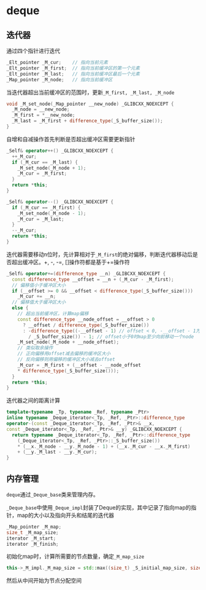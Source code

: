 # deque

## 迭代器

通过四个指针进行迭代

```cpp
_Elt_pointer _M_cur;    // 指向当前元素
_Elt_pointer _M_first;  // 指向当前缓冲区的第一个元素
_Elt_pointer _M_last;   // 指向当前缓冲区最后一个元素
_Map_pointer _M_node;   // 指向当前缓冲区
```

当迭代器超出当前缓冲区的范围时，更新`_M_first, _M_last, _M_node`

```cpp
void _M_set_node(_Map_pointer __new_node) _GLIBCXX_NOEXCEPT {
  _M_node = __new_node;
  _M_first = *__new_node;
  _M_last = _M_first + difference_type(_S_buffer_size());
}
```

自增和自减操作首先判断是否超出缓冲区需要更新指针

```cpp
_Self& operator++() _GLIBCXX_NOEXCEPT {
  ++_M_cur;
  if (_M_cur == _M_last) {
    _M_set_node(_M_node + 1);
    _M_cur = _M_first;
  }
  return *this;
}

_Self& operator--() _GLIBCXX_NOEXCEPT {
  if (_M_cur == _M_first) {
    _M_set_node(_M_node - 1);
    _M_cur = _M_last;
  }
  --_M_cur;
  return *this;
}
```

迭代器需要移动n位时，先计算相对于`_M_first`的绝对偏移，判断迭代器移动后是否超出缓冲区。+, -, -=, []操作符都是基于+=操作符

```cpp
_Self& operator+=(difference_type __n) _GLIBCXX_NOEXCEPT {
  const difference_type __offset = __n + (_M_cur - _M_first);
  // 偏移值小于缓冲区大小
  if (__offset >= 0 && __offset < difference_type(_S_buffer_size()))
    _M_cur += __n;
  // 偏移值大于缓冲区大小
  else {
    // 超出当前缓冲区，计算map偏移
    const difference_type __node_offset = __offset > 0
      ? __offset / difference_type(_S_buffer_size())
      : -difference_type((-__offset - 1) // offset < 0, -__offset - 1为移动后反过来的从0开始的下标
        / _S_buffer_size()) - 1; // offset小于0时map至少向前移动一个node
    _M_set_node(_M_node + __node_offset);
    // 类似取余操作
    // 正向偏移用offset减去偏移的缓冲区大小
    // 反向偏移则用偏移的缓冲区大小减去offset
    _M_cur = _M_first + (__offset - __node_offset
    * difference_type(_S_buffer_size()));
  }
  return *this;
}
```

迭代器之间的距离计算

```cpp
template<typename _Tp, typename _Ref, typename _Ptr>
inline typename _Deque_iterator<_Tp, _Ref, _Ptr>::difference_type
operator-(const _Deque_iterator<_Tp, _Ref, _Ptr>& __x,
const _Deque_iterator<_Tp, _Ref, _Ptr>& __y) _GLIBCXX_NOEXCEPT {
  return typename _Deque_iterator<_Tp, _Ref, _Ptr>::difference_type
    (_Deque_iterator<_Tp, _Ref, _Ptr>::_S_buffer_size())
    * (__x._M_node - __y._M_node - 1) + (__x._M_cur - __x._M_first)
    + (__y._M_last - __y._M_cur);
}
```

## 内存管理

`deque`通过`_Deque_base`类来管理内存。

`_Deque_base`中使用`_Deque_impl`封装了Deque的实现，其中记录了指向map的指针，map的大小以及指向开头和结尾的迭代器

```cpp
_Map_pointer _M_map;
size_t _M_map_size;
iterator _M_start;
iterator _M_finish;
```

初始化map时，计算所需要的节点数量，确定`_M_map_size`

```cpp
this->_M_impl._M_map_size = std::max((size_t) _S_initial_map_size, size_t(__num_nodes + 2));
```

然后从中间开始为节点分配空间
